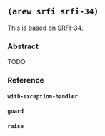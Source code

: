 ## `(arew srfi srfi-34)`

This is based on [SRFI-34](https://srfi.schemers.org/srfi-34/).

### Abstract

TODO

### Reference

#### `with-exception-handler`
#### `guard`
#### `raise`
